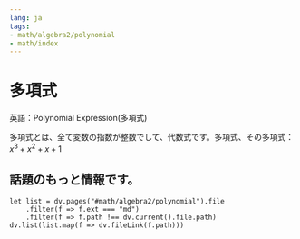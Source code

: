```yaml
---
lang: ja
tags:
- math/algebra2/polynomial
- math/index
---
```

# 多項式
英語：Polynomial Expression(多項式)

多項式とは、全て変数の指数が整数でして、代数式です。多項式、その多項式：$x^3+x^2+x+1$

## 話題のもっと情報です。
```dataviewjs
let list = dv.pages("#math/algebra2/polynomial").file
	.filter(f => f.ext === "md")
	.filter(f => f.path !== dv.current().file.path)
dv.list(list.map(f => dv.fileLink(f.path)))
```
